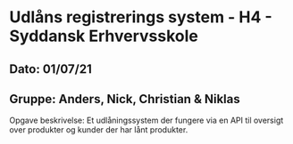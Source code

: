 # Udlåns registrerings system - H4 - Syddansk Erhvervsskole
## Dato: 01/07/21
## Gruppe: Anders, Nick, Christian & Niklas

Opgave beskrivelse:
Et udlåningssystem der fungere via en API til oversigt over produkter og kunder der har lånt produkter.
